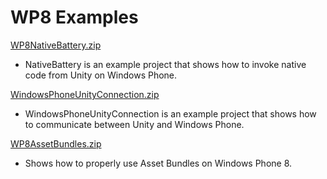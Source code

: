 WP8 Examples
============


[WP8NativeBattery.zip](../uploads/Examples/WP8NativeBattery.zip)

* NativeBattery is an example project that shows how to invoke native code from Unity on Windows Phone.

[WindowsPhoneUnityConnection.zip](../uploads/Examples/WindowsPhoneUnityConnection.zip)

* WindowsPhoneUnityConnection is an example project that shows how to communicate between Unity and Windows Phone.

[WP8AssetBundles.zip](../uploads/Examples/WP8_Asset_Bundles.zip)

* Shows how to properly use Asset Bundles on Windows Phone 8.
